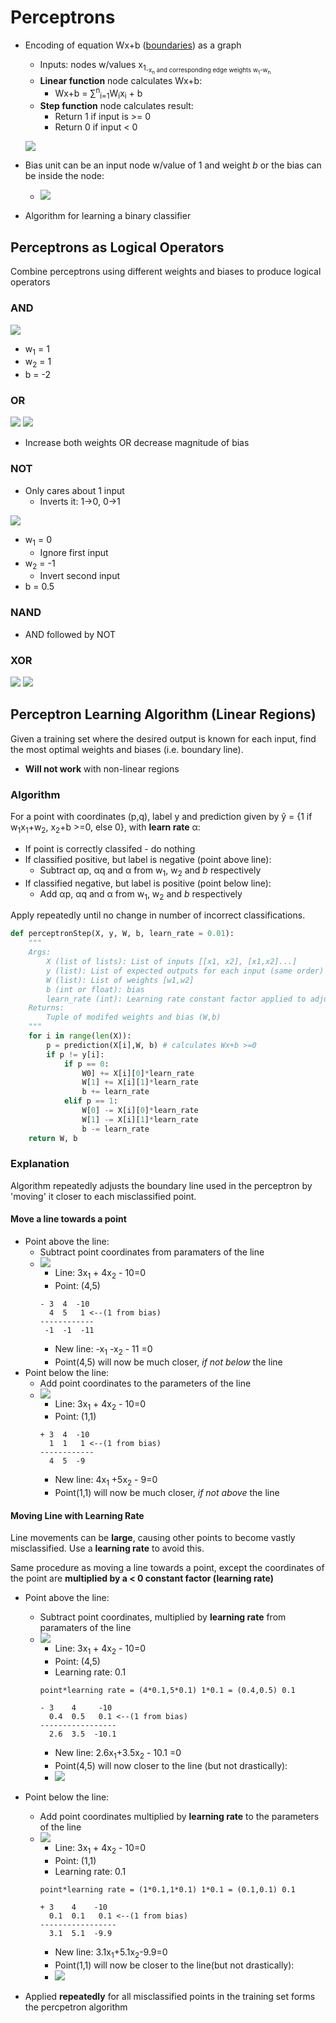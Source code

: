 # Perceptrons
* Encoding of equation Wx+b ([boundaries](./linear-boundaries.md)) as a graph
    * Inputs: nodes w/values x<sub>1<sub>-x<sub>n</sub> and corresponding edge weights w<sub>1</sub>-w<sub>n</sub>
    * **Linear function** node calculates Wx+b:
        * Wx+b = &sum;<sup>n</sup><sub>i=1</sub>W<sub>i</sub>x<sub>i</sub> + b
    * **Step function** node calculates result:
        * Return 1 if input is >= 0
        * Return 0 if input < 0

    ![](../../images/2018-01-12-11-26-59.png)
* Bias unit can be an input node w/value of 1 and weight *b* or the bias can be inside the node:
    * ![](../../images/2018-01-12-11-28-26.png)
* Algorithm for learning a binary classifier

## Perceptrons as Logical Operators
Combine perceptrons using different weights and biases to produce logical operators

### AND
![](../../images/2018-01-12-12-25-28.png)
* w<sub>1</sub> = 1
* w<sub>2</sub> = 1
* b = -2

### OR
![](../../images/2018-01-12-12-26-34.png)
![](../../images/2018-01-12-12-26-51.png)
* Increase both weights OR decrease magnitude of bias

### NOT
* Only cares about 1 input
    * Inverts it: 1->0, 0->1

![](../../images/2018-01-12-12-38-39.png)
* w<sub>1</sub> = 0
    * Ignore first input
* w<sub>2</sub> = -1
    * Invert second input
* b = 0.5

### NAND
* AND followed by NOT

### XOR
![](../../images/2018-01-12-12-40-38.png)
![](../../images/2018-01-12-12-39-30.png)

## Perceptron Learning Algorithm (Linear Regions)
Given a training set where the desired output is known for each input, find the most optimal weights and biases (i.e. boundary line).
* **Will not work** with non-linear regions
### Algorithm
For a point with coordinates (p,q), label y and prediction given by y&#770; = {1 if w<sub>1</sub>x<sub>1</sub>+w<sub>2</sub>, x<sub>2</sub>+b >=0, else 0}, with **learn rate** &alpha;:
* If point is correctly classifed - do nothing
* If classified positive, but label is negative (point above line):
    * Subtract &alpha;p, &alpha;q and &alpha; from w<sub>1</sub>, w<sub>2</sub> and *b* respectively
* If classified negative, but label is positive (point below line):
    * Add &alpha;p, &alpha;q and &alpha; from w<sub>1</sub>, w<sub>2</sub> and *b* respectively

Apply repeatedly until no change in number of incorrect classifications.
```Python
def perceptronStep(X, y, W, b, learn_rate = 0.01):
    """
    Args:
        X (list of lists): List of inputs [[x1, x2], [x1,x2]...]
        y (list): List of expected outputs for each input (same order) i.e. expected output for X[0] = y[0]
        W (list): List of weights [w1,w2]
        b (int or float): bias
        learn_rate (int): Learning rate constant factor applied to adjustments
    Returns:
        Tuple of modifed weights and bias (W,b)
    """
    for i in range(len(X)):
        p = prediction(X[i],W, b) # calculates Wx+b >=0
        if p != y[i]:
            if p == 0:
                W0] += X[i][0]*learn_rate
                W[1] += X[i][1]*learn_rate
                b += learn_rate
            elif p == 1:
                W[0] -= X[i][0]*learn_rate
                W[1] -= X[i][1]*learn_rate
                b -= learn_rate
    return W, b
```
### Explanation
Algorithm repeatedly adjusts the boundary line used in the perceptron by 'moving' it closer to each misclassified point.
#### Move a line towards a point
* Point above the line:
    * Subtract point coordinates from paramaters of the line
    * ![](../../images/2018-01-15-11-29-32.png)
        * Line: 3x<sub>1</sub> + 4x<sub>2</sub> - 10=0
        * Point: (4,5)
        ```
        - 3  4  -10
          4  5   1 <--(1 from bias)
        ------------  
         -1  -1  -11
        ```
        * New line: -x<sub>1</sub> -x<sub>2</sub> - 11 =0
        * Point(4,5) will now be much closer, *if not below* the line
* Point below the line:
    * Add point coordinates to the parameters of the line
    * ![](../../images/2018-01-15-11-34-27.png)
        * Line: 3x<sub>1</sub> + 4x<sub>2</sub> - 10=0
        * Point: (1,1)
        ```
        + 3  4  -10
          1  1   1 <--(1 from bias)
        ------------  
          4  5  -9
        ```
        * New line: 4x<sub>1</sub> +5x<sub>2</sub> - 9=0
        * Point(1,1) will now be much closer, *if not above* the line

#### Moving Line with Learning Rate
Line movements can be **large**, causing other points to become vastly misclassified. Use a **learning rate** to avoid this.

Same procedure as moving a line towards a point, except the coordinates of the point are **multiplied by a < 0 constant factor (learning rate)**

* Point above the line:
    * Subtract point coordinates, multiplied by **learning rate** from paramaters of the line
    * ![](../../images/2018-01-15-11-29-32.png)
        * Line: 3x<sub>1</sub> + 4x<sub>2</sub> - 10=0
        * Point: (4,5)
        * Learning rate: 0.1
        ```
        point*learning rate = (4*0.1,5*0.1) 1*0.1 = (0.4,0.5) 0.1
        
        - 3    4     -10
          0.4  0.5   0.1 <--(1 from bias)
        -----------------  
          2.6  3.5  -10.1
        ```
        * New line: 2.6x<sub>1</sub>+3.5x<sub>2</sub> - 10.1 =0
        * Point(4,5) will now closer to the line (but not drastically):
        * ![](../../images/2018-01-15-11-45-18.png)

* Point below the line:
    * Add point coordinates multiplied by **learning rate** to the parameters of the line
    * ![](../../images/2018-01-15-11-34-27.png)
        * Line: 3x<sub>1</sub> + 4x<sub>2</sub> - 10=0
        * Point: (1,1)
        * Learning rate: 0.1
        ```
        point*learning rate = (1*0.1,1*0.1) 1*0.1 = (0.1,0.1) 0.1

        + 3    4    -10
          0.1  0.1   0.1 <--(1 from bias)
        -----------------  
          3.1  5.1  -9.9
        ```
        * New line: 3.1x<sub>1</sub>+5.1x<sub>2</sub>-9.9=0
        * Point(1,1) will now be closer to the line(but not drastically):
        * ![](../../images/2018-01-15-11-47-44.png)

* Applied **repeatedly** for all misclassified points in the training set forms the percpetron algorithm
